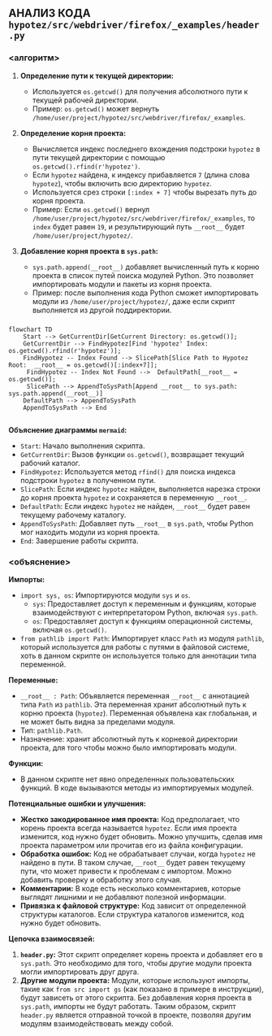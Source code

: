 ## АНАЛИЗ КОДА `hypotez/src/webdriver/firefox/_examples/header.py`

### <алгоритм>

1.  **Определение пути к текущей директории:**
    *   Используется `os.getcwd()` для получения абсолютного пути к текущей рабочей директории.
    *   Пример:  `os.getcwd()` может вернуть `/home/user/project/hypotez/src/webdriver/firefox/_examples`.

2.  **Определение корня проекта:**
    *   Вычисляется индекс последнего вхождения подстроки `hypotez` в пути текущей директории с помощью `os.getcwd().rfind(r'hypotez')`.
    *   Если `hypotez` найдена, к индексу прибавляется `7` (длина слова `hypotez`), чтобы включить всю директорию `hypotez`.
    *   Используется срез строки `[:index + 7]` чтобы вырезать путь до корня проекта.
    *   Пример: Если `os.getcwd()` вернул `/home/user/project/hypotez/src/webdriver/firefox/_examples`, то `index` будет равен `19`, и результирующий путь `__root__` будет `/home/user/project/hypotez/`.

3.  **Добавление корня проекта в `sys.path`:**
    *   `sys.path.append(__root__)` добавляет вычисленный путь к корню проекта в список путей поиска модулей Python. Это позволяет импортировать модули и пакеты из корня проекта.
    *   Пример: после выполнения кода Python сможет импортировать модули из `/home/user/project/hypotez/`, даже если скрипт выполняется из другой поддиректории.

### <mermaid>

```mermaid
flowchart TD
    Start --> GetCurrentDir[GetCurrent Directory: os.getcwd()];
    GetCurrentDir --> FindHypotez[Find 'hypotez' Index: os.getcwd().rfind(r'hypotez')];
    FindHypotez -- Index Found --> SlicePath[Slice Path to Hypotez Root:  __root__ = os.getcwd()[:index+7]];
     FindHypotez -- Index Not Found -->  DefaultPath[__root__ = os.getcwd()];
     SlicePath --> AppendToSysPath[Append __root__ to sys.path: sys.path.append(__root__)]
    DefaultPath --> AppendToSysPath
    AppendToSysPath --> End
    
```

**Объяснение диаграммы `mermaid`:**

*   `Start`: Начало выполнения скрипта.
*   `GetCurrentDir`: Вызов функции `os.getcwd()`, возвращает текущий рабочий каталог.
*   `FindHypotez`: Используется метод `rfind()` для поиска индекса подстроки `hypotez` в полученном пути.
*   `SlicePath`:  Если индекс `hypotez` найден, выполняется нарезка строки  до корня проекта `hypotez` и сохраняется в переменную `__root__`.
*   `DefaultPath`: Если индекс `hypotez` не найден, `__root__` будет равен текущему рабочему каталогу.
*   `AppendToSysPath`: Добавляет путь `__root__` в `sys.path`, чтобы Python мог находить модули из корня проекта.
*   `End`: Завершение работы скрипта.

### <объяснение>

**Импорты:**

*   `import sys, os`: Импортируются модули `sys` и `os`.
    *   `sys`: Предоставляет доступ к переменным и функциям, которые взаимодействуют с интерпретатором Python, включая `sys.path`.
    *   `os`: Предоставляет доступ к функциям операционной системы, включая `os.getcwd()`.
*   `from pathlib import Path`: Импортирует класс `Path` из модуля `pathlib`, который используется для работы с путями в файловой системе, хоть в данном скрипте он используется только для аннотации типа переменной.

**Переменные:**

*   `__root__ : Path`: Объявляется переменная `__root__` с аннотацией типа `Path` из `pathlib`. Эта переменная хранит абсолютный путь к корню проекта (`hypotez`). Переменная объявлена как глобальная, и не может быть видна за пределами модуля.
   *   Тип: `pathlib.Path`.
   *   Назначение: хранит абсолютный путь к корневой директории проекта, для того чтобы можно было импортировать модули.

**Функции:**

*   В данном скрипте нет явно определенных пользовательских функций. В коде вызываются методы из импортируемых модулей.

**Потенциальные ошибки и улучшения:**

*   **Жестко закодированное имя проекта:**  Код предполагает, что корень проекта всегда называется `hypotez`. Если имя проекта изменится, код нужно будет обновить. Можно улучшить, сделав имя проекта параметром или прочитав его из файла конфигурации.
*   **Обработка ошибок:** Код не обрабатывает случаи, когда `hypotez` не найдено в пути. В таком случае, `__root__` будет равен текущему пути, что может привести к проблемам с импортом. Можно добавить проверку и обработку этого случая.
*   **Комментарии:** В коде есть несколько комментариев, которые выглядят лишними и не добавляют полезной информации.
*   **Привязка к файловой структуре:** Код зависит от определенной структуры каталогов. Если структура каталогов изменится, код нужно будет обновить.

**Цепочка взаимосвязей:**

1.  **`header.py`:** Этот скрипт определяет корень проекта и добавляет его в `sys.path`. Это необходимо для того, чтобы другие модули проекта могли импортировать друг друга.
2.  **Другие модули проекта:** Модули, которые используют импорты, такие как `from src import gs` (как показано в примере в инструкции), будут зависеть от этого скрипта. Без добавления корня проекта в `sys.path`, импорты не будут работать. Таким образом, скрипт `header.py` является отправной точкой в проекте, позволяя другим модулям взаимодействовать между собой.